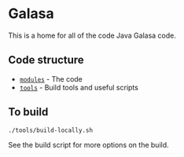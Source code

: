 # Galasa
This is a home for all of the code Java Galasa code.

## Code structure
- [`modules`](./modules/) - The code
- [`tools`](./tools/) - Build tools and useful scripts

## To build
`./tools/build-locally.sh`

See the build script for more options on the build.


